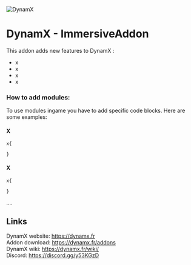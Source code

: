 ![DynamX](https://dynamx.fr/img/head-logo.png)

# DynamX - ImmersiveAddon

This addon adds new features to DynamX :

- x
- x
- x
- x

### How to add modules:

To use modules ingame you have to add specific code blocks.
Here are some examples:

#### X

```
x{

}
```

#### X

```
x{
  
}
```

....

## Links

DynamX website: https://dynamx.fr  
Addon download: https://dynamx.fr/addons  
DynamX wiki: https://dynamx.fr/wiki/  
Discord: https://discord.gg/y53KGzD 

